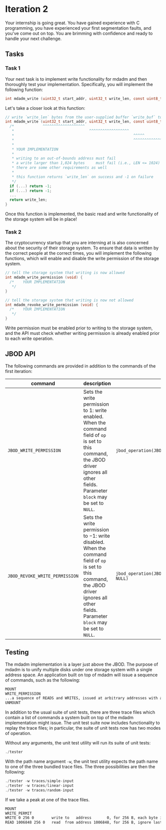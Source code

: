 # Iteration 2

Your internship is going great. You have gained experience with C programming, you have experienced your first segmentation faults, and you've come out on top. You are brimming with confidence and ready to handle your next challenge.

## Tasks

### Task 1

Your next task is to implement write functionality for mdadm and then thoroughly test your implementation. Specifically, you will implement the following function:

```c
int mdadm_write (uint32_t start_addr, uint32_t write_len, const uint8_t *write_buf)
```

Let's take a closer look at this function:

```c
// write `write_len` bytes from the user-supplied buffer `write_buf` to the storage system starting at address `start_addr`
int mdadm_write (uint32_t start_addr, uint32_t write_len, const uint8_t *write_buf) {
  /*             ^^^^^^^^^^^^^^^^^^^                                                32-bit unsigned int
   *                                  ^^^^^^^^^^^^^^^^^^                            32-bit unsigned int
   *                                                      ^^^^^                     `write_buf` is an in-parameter, meaning that it is read-only
   *                                                      ^^^^^^^^^^^^^^^^^^^^^^^^  pointer to 8-bit unsigned int
   *
   * YOUR IMPLEMENTATION
   *
   * writing to an out-of-bounds address must fail
   * a write larger than 1,024 bytes     must fail (i.e., LEN <= 1024)
   * there are some other requirements as well
   * 
   * this function returns `write_len` on success and -1 on failure
   */
  if (...) return -1;
  if (...) return -1;
  ...
  return write_len;
}
```

Once this function is implemented, the basic read and write functionality of the storage system will be in place!

### Task 2

The cryptocurrency startup that you are interning at is also concerned about the security of their storage system. To ensure that data is written by the correct people at the correct times, you will implement the following functions, which will enable and disable the write permission of the storage system.

```c
// tell the storage system that writing is now allowed
int mdadm_write_permission (void) {
  /*    YOUR IMPLEMENTATION
   */
}

// tell the storage system that writing is now not allowed
int mdadm_revoke_write_permission (void) {
  /*    YOUR IMPLEMENTATION
   */
}
```

Write permission must be enabled prior to writing to the storage system, and the API must check whether writing permission is already enabled prior to each write operation.

## JBOD API

The following commands are provided in addition to the commands of the first iteration:

command | description | example
-|-|-
`JBOD_WRITE_PERMISSION` | Sets the write permission to $1$: write enabled. When the command field of `op` is set to this command, the JBOD driver ignores all other fields. Parameter `block` may be set to `NULL`. | `jbod_operation(JBOD_WRITE_PERMISSION, NULL)`
`JBOD_REVOKE_WRITE_PERMISSION` | Sets the write permission to $-1$: write disabled. When the command field of `op` is set to this command, the JBOD driver ignores all other fields. Parameter `block` may be set to `NULL`. | `jbod_operation(JBOD_REVOKE_WRITE_PERMISSION, NULL)`

## Testing

The mdadm implementation is a layer just above the JBOD. The purpose of mdadm is to unify multiple disks under one storage system with a single address space. An application built on top of mdadm will issue a sequence of commands, such as the following:

```txt
MOUNT
WRITE_PERMISSION
...a sequence of READS and WRITES, issued at arbitrary addresses with arbitrary payloads
UNMOUNT
```

In addition to the usual suite of unit tests, there are three trace files which contain a list of commands a system built on top of the mdadm implementation might issue. The unit test suite now includes functionality to replay the trace files; in particular, the suite of unit tests now has two modes of operation.

Without any arguments, the unit test utility will run its suite of unit tests:

```c
./tester
```

With the path name argument `-w`, the unit test utility expects the path name to one of the three bundled trace files. The three possibilities are then the following:

```c
./tester -w traces/simple-input
./tester -w traces/linear-input
./tester -w traces/random-input
```

If we take a peak at one of the trace files.

```txt
MOUNT
WRITE_PERMIT
WRITE 0 256 0        write to   address       0, for 256 B, each byte is 0
READ 1006848 256 0   read  from address 1006848, for 256 B, ignore last arg
```